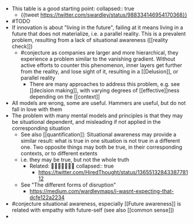 - This table is a good starting point:
  collapsed:: true
	- {{tweet https://twitter.com/swardley/status/988334146954170368}}
- #TODO
- If innovation is about "living in the future", failing at it means living in a future that does not materialize, i.e. a parallel reality. This is a prevalent problem, resulting from a lack of situational awareness ([[reality check]])
	- #conjecture as companies are larger and more hierarchical, they experience a problem similar to the vanishing gradient. Without active efforts to counter this phenomenon, inner layers get further from the reality, and lose sight of it, resulting in a [[Delusion]], or parallel reality
		- There are many approaches to address this problem, e.g. see [[decision making]], with varying degrees of [[effective]]ness depending on the [[context]]
- All models are wrong, some are useful. Hammers are useful, but do not fall in love with them
- The problem with many mental models and principles is that they may be situational dependent, and misleading if not applied in the corresponding situation
	- See also [[quantification]]: Situational awareness may provide a similar result: what is true in one situation is not true in a different one. Two opposite things may both be true, in their corresponding contexts, or to different extents
	- i.e. they may be true, but not the whole truth
		- Related: 🐘👩‍🦯🧑‍🦯👨‍🦯
		  collapsed:: true
			- https://twitter.com/HiredThought/status/1365513284338778112
	- See "The different forms of disruption"
		- https://medium.com/wardleymaps/i-wasnt-expecting-that-dcfe122a2234
- #conjecture situational awareness, especially [[Future awareness]] is related with empathy with future-self (see also [[common sense]])
-